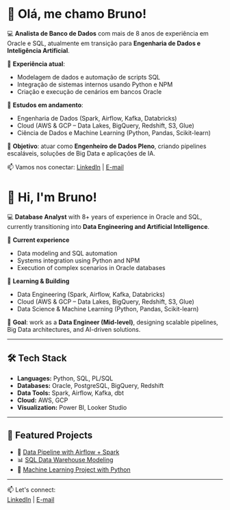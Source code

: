 # 👋 Olá, me chamo Bruno!

💻 **Analista de Banco de Dados** com mais de 8 anos de experiência em Oracle e SQL, atualmente em transição para **Engenharia de Dados e Inteligência Artificial**.  

🔹 **Experiência atual**:  
- Modelagem de dados e automação de scripts SQL  
- Integração de sistemas internos usando Python e NPM  
- Criação e execução de cenários em bancos Oracle  

🔹 **Estudos em andamento**:  
- Engenharia de Dados (Spark, Airflow, Kafka, Databricks)  
- Cloud (AWS & GCP – Data Lakes, BigQuery, Redshift, S3, Glue)  
- Ciência de Dados e Machine Learning (Python, Pandas, Scikit-learn)  

📌 **Objetivo**: atuar como **Engenheiro de Dados Pleno**, criando pipelines escaláveis, soluções de Big Data e aplicações de IA.  

📫 Vamos nos conectar: [LinkedIn](https://www.linkedin.com/in/bruno-c%C3%A2mera-5a916b96?utm_source=share&utm_campaign=share_via&utm_content=profile&utm_medium=android_app) | [E-mail](mailto:bcamerasantos@gmail.com)


# 👋 Hi, I'm Bruno!

💻 **Database Analyst** with 8+ years of experience in Oracle and SQL, currently transitioning into **Data Engineering and Artificial Intelligence**.  

🔹 **Current experience**  
- Data modeling and SQL automation  
- Systems integration using Python and NPM  
- Execution of complex scenarios in Oracle databases  

🔹 **Learning & Building**  
- Data Engineering (Spark, Airflow, Kafka, Databricks)  
- Cloud (AWS & GCP – Data Lakes, BigQuery, Redshift, S3, Glue)  
- Data Science & Machine Learning (Python, Pandas, Scikit-learn)  

📌 **Goal**: work as a **Data Engineer (Mid-level)**, designing scalable pipelines, Big Data architectures, and AI-driven solutions.  

---

## 🛠️ Tech Stack  
- **Languages:** Python, SQL, PL/SQL  
- **Databases:** Oracle, PostgreSQL, BigQuery, Redshift  
- **Data Tools:** Spark, Airflow, Kafka, dbt  
- **Cloud:** AWS, GCP  
- **Visualization:** Power BI, Looker Studio  

---

## 📂 Featured Projects  
- 🚀 [Data Pipeline with Airflow + Spark](#)  
- 📊 [SQL Data Warehouse Modeling](#)  
- 🤖 [Machine Learning Project with Python](#)  

---

📫 Let's connect:  
[LinkedIn](https://www.linkedin.com/in/bruno-c%C3%A2mera-5a916b96?utm_source=share&utm_campaign=share_via&utm_content=profile&utm_medium=android_app) | [E-mail](mailto:bcamerasantos@gmail.com)
